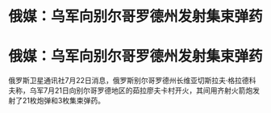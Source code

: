 # 俄媒：乌军向别尔哥罗德州发射集束弹药

# 俄媒：乌军向别尔哥罗德州发射集束弹药

俄罗斯卫星通讯社7月22日消息，俄罗斯别尔哥罗德州长维亚切斯拉夫·格拉德科夫称，乌军7月21日向别尔哥罗德地区的茹拉廖夫卡村开火，其间用齐射火箭炮发射了21枚炮弹和3枚集束弹药。

